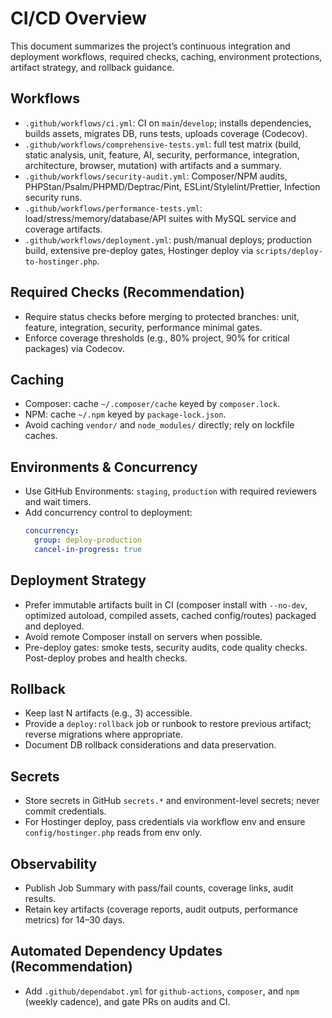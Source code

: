 # CI/CD Overview

This document summarizes the project’s continuous integration and deployment workflows, required checks, caching, environment protections, artifact strategy, and rollback guidance.

## Workflows
- `.github/workflows/ci.yml`: CI on `main`/`develop`; installs dependencies, builds assets, migrates DB, runs tests, uploads coverage (Codecov).
- `.github/workflows/comprehensive-tests.yml`: full test matrix (build, static analysis, unit, feature, AI, security, performance, integration, architecture, browser, mutation) with artifacts and a summary.
- `.github/workflows/security-audit.yml`: Composer/NPM audits, PHPStan/Psalm/PHPMD/Deptrac/Pint, ESLint/Stylelint/Prettier, Infection security runs.
- `.github/workflows/performance-tests.yml`: load/stress/memory/database/API suites with MySQL service and coverage artifacts.
- `.github/workflows/deployment.yml`: push/manual deploys; production build, extensive pre-deploy gates, Hostinger deploy via `scripts/deploy-to-hostinger.php`.

## Required Checks (Recommendation)
- Require status checks before merging to protected branches: unit, feature, integration, security, performance minimal gates.
- Enforce coverage thresholds (e.g., 80% project, 90% for critical packages) via Codecov.

## Caching
- Composer: cache `~/.composer/cache` keyed by `composer.lock`.
- NPM: cache `~/.npm` keyed by `package-lock.json`.
- Avoid caching `vendor/` and `node_modules/` directly; rely on lockfile caches.

## Environments & Concurrency
- Use GitHub Environments: `staging`, `production` with required reviewers and wait timers.
- Add concurrency control to deployment:
  ```yaml
  concurrency:
    group: deploy-production
    cancel-in-progress: true
  ```

## Deployment Strategy
- Prefer immutable artifacts built in CI (composer install with `--no-dev`, optimized autoload, compiled assets, cached config/routes) packaged and deployed.
- Avoid remote Composer install on servers when possible.
- Pre-deploy gates: smoke tests, security audits, code quality checks. Post-deploy probes and health checks.

## Rollback
- Keep last N artifacts (e.g., 3) accessible.
- Provide a `deploy:rollback` job or runbook to restore previous artifact; reverse migrations where appropriate.
- Document DB rollback considerations and data preservation.

## Secrets
- Store secrets in GitHub `secrets.*` and environment-level secrets; never commit credentials.
- For Hostinger deploy, pass credentials via workflow env and ensure `config/hostinger.php` reads from env only.

## Observability
- Publish Job Summary with pass/fail counts, coverage links, audit results.
- Retain key artifacts (coverage reports, audit outputs, performance metrics) for 14–30 days.

## Automated Dependency Updates (Recommendation)
- Add `.github/dependabot.yml` for `github-actions`, `composer`, and `npm` (weekly cadence), and gate PRs on audits and CI.